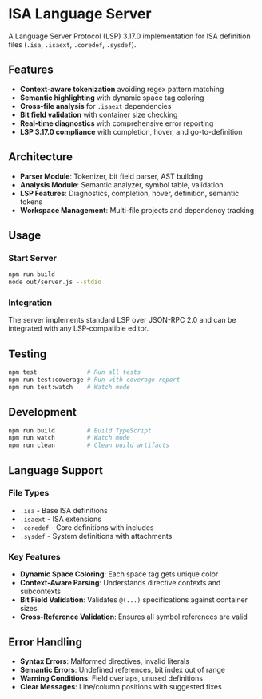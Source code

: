 # ISA Language Server

A Language Server Protocol (LSP) 3.17.0 implementation for ISA definition files (`.isa`, `.isaext`, `.coredef`, `.sysdef`).

## Features

- **Context-aware tokenization** avoiding regex pattern matching
- **Semantic highlighting** with dynamic space tag coloring
- **Cross-file analysis** for `.isaext` dependencies
- **Bit field validation** with container size checking
- **Real-time diagnostics** with comprehensive error reporting
- **LSP 3.17.0 compliance** with completion, hover, and go-to-definition

## Architecture

- **Parser Module**: Tokenizer, bit field parser, AST building
- **Analysis Module**: Semantic analyzer, symbol table, validation
- **LSP Features**: Diagnostics, completion, hover, definition, semantic tokens
- **Workspace Management**: Multi-file projects and dependency tracking

## Usage

### Start Server
```bash
npm run build
node out/server.js --stdio
```

### Integration
The server implements standard LSP over JSON-RPC 2.0 and can be integrated with any LSP-compatible editor.

## Testing

```bash
npm test              # Run all tests
npm run test:coverage # Run with coverage report
npm run test:watch    # Watch mode
```

## Development

```bash
npm run build         # Build TypeScript
npm run watch         # Watch mode
npm run clean         # Clean build artifacts
```

## Language Support

### File Types
- `.isa` - Base ISA definitions
- `.isaext` - ISA extensions
- `.coredef` - Core definitions with includes
- `.sysdef` - System definitions with attachments

### Key Features
- **Dynamic Space Coloring**: Each space tag gets unique color
- **Context-Aware Parsing**: Understands directive contexts and subcontexts
- **Bit Field Validation**: Validates `@(...)` specifications against container sizes
- **Cross-Reference Validation**: Ensures all symbol references are valid

## Error Handling

- **Syntax Errors**: Malformed directives, invalid literals
- **Semantic Errors**: Undefined references, bit index out of range
- **Warning Conditions**: Field overlaps, unused definitions
- **Clear Messages**: Line/column positions with suggested fixes